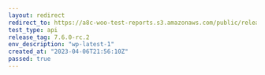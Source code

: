 ```yaml
---
layout: redirect
redirect_to: https://a8c-woo-test-reports.s3.amazonaws.com/public/release/7.6.0-rc.2/wp-latest-1/api/index.html
test_type: api
release_tag: 7.6.0-rc.2
env_description: "wp-latest-1"
created_at: "2023-04-06T21:56:10Z"
passed: true
---
```


